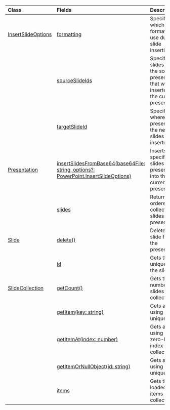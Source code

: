 | Class | Fields | Description |
|:---|:---|:---|
|[InsertSlideOptions](/javascript/api/powerpoint/powerpoint.insertslideoptions)|[formatting](/javascript/api/powerpoint/powerpoint.insertslideoptions#powerpoint-powerpoint-insertslideoptions-formatting-member)|Specifies which formatting to use during slide insertion.|
||[sourceSlideIds](/javascript/api/powerpoint/powerpoint.insertslideoptions#powerpoint-powerpoint-insertslideoptions-sourceslideids-member)|Specifies the slides from the source presentation that will be inserted into the current presentation.|
||[targetSlideId](/javascript/api/powerpoint/powerpoint.insertslideoptions#powerpoint-powerpoint-insertslideoptions-targetslideid-member)|Specifies where in the presentation the new slides will be inserted.|
|[Presentation](/javascript/api/powerpoint/powerpoint.presentation)|[insertSlidesFromBase64(base64File: string, options?: PowerPoint.InsertSlideOptions)](/javascript/api/powerpoint/powerpoint.presentation#powerpoint-powerpoint-presentation-insertslidesfrombase64-member(1))|Inserts the specified slides from a presentation into the current presentation.|
||[slides](/javascript/api/powerpoint/powerpoint.presentation#powerpoint-powerpoint-presentation-slides-member)|Returns an ordered collection of slides in the presentation.|
|[Slide](/javascript/api/powerpoint/powerpoint.slide)|[delete()](/javascript/api/powerpoint/powerpoint.slide#powerpoint-powerpoint-slide-delete-member(1))|Deletes the slide from the presentation.|
||[id](/javascript/api/powerpoint/powerpoint.slide#powerpoint-powerpoint-slide-id-member)|Gets the unique ID of the slide.|
|[SlideCollection](/javascript/api/powerpoint/powerpoint.slidecollection)|[getCount()](/javascript/api/powerpoint/powerpoint.slidecollection#powerpoint-powerpoint-slidecollection-getcount-member(1))|Gets the number of slides in the collection.|
||[getItem(key: string)](/javascript/api/powerpoint/powerpoint.slidecollection#powerpoint-powerpoint-slidecollection-getitem-member(1))|Gets a slide using its unique ID.|
||[getItemAt(index: number)](/javascript/api/powerpoint/powerpoint.slidecollection#powerpoint-powerpoint-slidecollection-getitemat-member(1))|Gets a slide using its zero-based index in the collection.|
||[getItemOrNullObject(id: string)](/javascript/api/powerpoint/powerpoint.slidecollection#powerpoint-powerpoint-slidecollection-getitemornullobject-member(1))|Gets a slide using its unique ID.|
||[items](/javascript/api/powerpoint/powerpoint.slidecollection#powerpoint-powerpoint-slidecollection-items-member)|Gets the loaded child items in this collection.|
